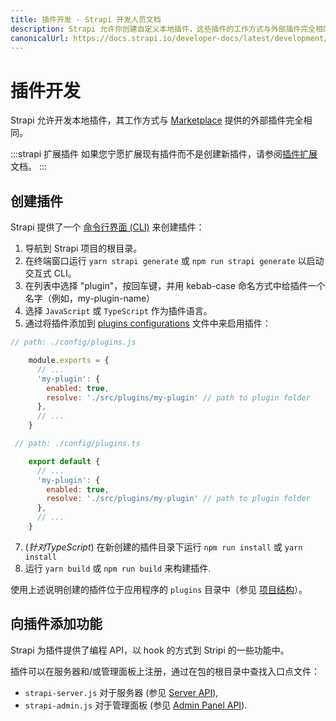 ```yaml
---
title: 插件开发 - Strapi 开发人员文档
description: Strapi 允许你创建自定义本地插件，这些插件的工作方式与外部插件完全相同。
canonicalUrl: https://docs.strapi.io/developer-docs/latest/development/plugins-development.html
---
```


# 插件开发

Strapi 允许开发本地插件，其工作方式与 [Marketplace](https://market.strapi.io) 提供的外部插件完全相同。

:::strapi 扩展插件
如果您宁愿扩展现有插件而不是创建新插件，请参阅[插件扩展](/developer-docs/latest/development/plugins-extension.md)文档。
:::

## 创建插件

Strapi 提供了一个 [命令行界面 (CLI)](/developer-docs/latest/developer-resources/cli/CLI.md) 来创建插件：

1. 导航到 Strapi 项目的根目录。
2. 在终端窗口运行 `yarn strapi generate` 或 `npm run strapi generate` 以启动交互式 CLI。
4. 在列表中选择 "plugin"，按回车键，并用 kebab-case 命名方式中给插件一个名字（例如，my-plugin-name）
5. 选择 `JavaScript` 或 `TypeScript` 作为插件语言。
6. 通过将插件添加到 [plugins configurations](/developer-docs/latest/setup-deployment-guides/configurations/optional/plugins.md) 文件中来启用插件：

<code-group>

<code-block title="JAVASCRIPT">

```js
// path: ./config/plugins.js

    module.exports = {
      // ...
      'my-plugin': {
        enabled: true,
        resolve: './src/plugins/my-plugin' // path to plugin folder
      },
      // ...
    }
```
</code-block>

<code-block title="TYPESCRIPT">

```js
 // path: ./config/plugins.ts

    export default {
      // ...
      'my-plugin': {
        enabled: true,
        resolve: './src/plugins/my-plugin' // path to plugin folder
      },
      // ...
    }


```
</code-block>

</code-group>

7. (*针对TypeScript*) 在新创建的插件目录下运行 `npm run install` 或 `yarn install`
8. 运行 `yarn build` 或 `npm run build` 来构建插件.

使用上述说明创建的插件位于应用程序的 `plugins` 目录中（参见 [项目结构](/developer-docs/latest/setup-deployment-guides/file-structure.md)）。

## 向插件添加功能

Strapi 为插件提供了编程 API，以 hook 的方式到 Stripi 的一些功能中。

插件可以在服务器和/或管理面板上注册，通过在包的根目录中查找入口点文件：
  - `strapi-server.js` 对于服务器 (参见 [Server API](/developer-docs/latest/developer-resources/plugin-api-reference/server.md)),
  - `strapi-admin.js` 对于管理面板 (参见 [Admin Panel API](/developer-docs/latest/developer-resources/plugin-api-reference/admin-panel.md)).
